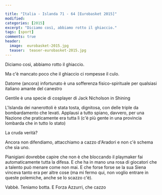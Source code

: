 ```yaml
---

title: "Italia - Islanda 71 - 64 [Eurobasket 2015]"
modified:
categories: [2015]
excerpt: "Diciamo così, abbiamo rotto il ghiaccio."
tags: [sport]
comments: true
header:  
  image:  eurobasket-2015.jpg
  teaser:  teaser-eurobasket-2015.jpg
---
```


Diciamo così, abbiamo rotto il ghiaccio.

Ma c'è mancato poco che il ghiaccio ci rompesse il culo.

Datome (ancora) infortunato è una sofferenza fisico-spirituale per qualsiasi italiano amante del canestro

Gentile è una specie di cosplayer di Jack Nicholson in Shining

L'Islanda dei nanerottoli è stata tosta, dignitosa, con delle triple da bombardamento che levati. Applausi a tutto spiano, davvero, per una Nazione che praticamente era tutta lì (c'è più gente in una provincia lombarda che in tutto lo stato)

La cruda verità?

Ancora non difendiamo, attacchiamo a cazzo d'Aradori e non c'è schema che sia uno.

Pianigiani dovrebbe capire che non è che bloccando il playmaker fai automaticamente tutta la difesa. E che ha in mano una rosa di giocatori che a talento può menare come non mai. E che forse forse se la sua Siena vinceva tanto era per altre cose (ma mi fermo qui, non voglio entrare in queste polemiche, anche se lo scazzo c'è).

Vabbè. Teniamo botta. E Forza Azzurri, che cazzo